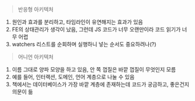 > 반응형 아키텍처

1. 원인과 효과를 분리하고, 타임라인이 유연해지는 효과가 있음
2. FE의 상태관리가 생각이 났음, 그런데 JS 코드가 너무 오랜만이라 코드 읽기가 너무 어렵
3. watchers 리스트를 순회하며 실행하니 넣는 순서도 중요하려나(?)

> 어니언 아키텍처

1. 이름 그대로 양파 모양을 하고 있음, 안 쪽 껍질은 바깥 껍질이 무엇인지 모름
2. 예를 들어, 인터랙션, 도메인, 언어 계층으로 나눌 수 있음
3. 책에서는 데이터베이스가 가장 바깥 계층에 존재하는데 코드가 궁금하고, 좋은건지 의문이 듦
